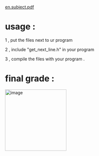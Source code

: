 [en.subject.pdf](https://github.com/totallyrad1/get_next_line-1337/files/13797639/en.subject.1.pdf)

# usage :

1 , put the files next to ur program

2 , include "get_next_line.h" in your program

3 , compile the files with your program .

# final grade :

<img width="202" alt="image" src="https://github.com/totallyrad1/get_next_line-1337/assets/67210558/647e96be-f4de-4a12-acea-709debffc053">

